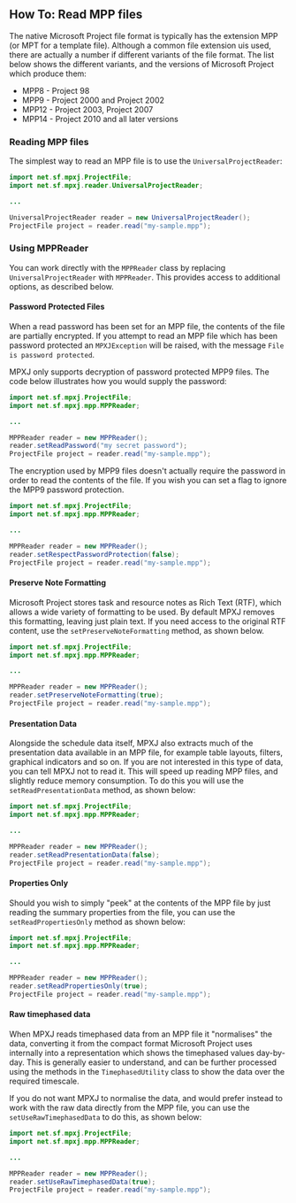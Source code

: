 ## How To: Read MPP files
The native Microsoft Project file format is typically has the extension MPP
(or MPT for a template file). Although a common file extension uis used,
there are actually a number if different variants of the file format.
The list below shows the different variants, and the versions of 
Microsoft Project which produce them:

* MPP8 - Project 98
* MPP9 - Project 2000 and Project 2002
* MPP12 - Project 2003, Project 2007
* MPP14 - Project 2010 and all later versions

### Reading MPP files
The simplest way to read an MPP file is to use the `UniversalProjectReader`:

```java
import net.sf.mpxj.ProjectFile;
import net.sf.mpxj.reader.UniversalProjectReader;

...

UniversalProjectReader reader = new UniversalProjectReader();
ProjectFile project = reader.read("my-sample.mpp");
```

### Using MPPReader
You can work directly with the `MPPReader` class by replacing `UniversalProjectReader`
with `MPPReader`. This provides access to additional options, as described below.

#### Password Protected Files
When a read password has been set for an MPP file, the contents of the file are partially
encrypted. If you attempt to read an MPP file which has been password protected an `MPXJException` 
will be raised, with the message `File is password protected`.

MPXJ only supports decryption of password protected MPP9 files. The code below illustrates
how you would supply the password:

```java
import net.sf.mpxj.ProjectFile;
import net.sf.mpxj.mpp.MPPReader;

...

MPPReader reader = new MPPReader();
reader.setReadPassword("my secret password");
ProjectFile project = reader.read("my-sample.mpp");
```

The encryption used by MPP9 files doesn't actually require the password in order to
read the contents of the file. If you wish you can set a flag to ignore 
the MPP9 password protection.

```java
import net.sf.mpxj.ProjectFile;
import net.sf.mpxj.mpp.MPPReader;

...

MPPReader reader = new MPPReader();
reader.setRespectPasswordProtection(false);
ProjectFile project = reader.read("my-sample.mpp");
```

#### Preserve Note Formatting
Microsoft Project stores task and resource notes as Rich Text (RTF), which allows
a wide variety of formatting to be used. By default MPXJ removes this formatting,
leaving just plain text. If you need access to the original RTF content, use the
`setPreserveNoteFormatting` method, as shown below.

```java
import net.sf.mpxj.ProjectFile;
import net.sf.mpxj.mpp.MPPReader;

...

MPPReader reader = new MPPReader();
reader.setPreserveNoteFormatting(true);
ProjectFile project = reader.read("my-sample.mpp");
```

#### Presentation Data
Alongside the schedule data itself, MPXJ also extracts much of the presentation data
available in an MPP file, for example table layouts, filters, graphical indicators
and so on. If you are not interested in this type of data, you can tell MPXJ not
to read it. This will speed up reading MPP files, and slightly reduce memory consumption.
To do this you will use the `setReadPresentationData` method, as shown below:

```java
import net.sf.mpxj.ProjectFile;
import net.sf.mpxj.mpp.MPPReader;

...

MPPReader reader = new MPPReader();
reader.setReadPresentationData(false);
ProjectFile project = reader.read("my-sample.mpp");
```

#### Properties Only
Should you wish to simply "peek" at the contents of the MPP file by just reading the
summary properties from the file, you can use the `setReadPropertiesOnly` method
as shown below:

```java
import net.sf.mpxj.ProjectFile;
import net.sf.mpxj.mpp.MPPReader;

...

MPPReader reader = new MPPReader();
reader.setReadPropertiesOnly(true);
ProjectFile project = reader.read("my-sample.mpp");
```

#### Raw timephased data
When MPXJ reads timephased data from an MPP file it "normalises" the data,
converting it from the compact format Microsoft Project uses internally
into a representation which shows the timephased values day-by-day. This
is generally easier to understand, and can be further processed using the
methods in the `TimephasedUtility` class to show the data over the
required timescale.

If you do not want MPXJ to normalise the data, and would prefer instead to
work with the raw data directly from the MPP file, you can use the
`setUseRawTimephasedData` to do this, as shown below:

```java
import net.sf.mpxj.ProjectFile;
import net.sf.mpxj.mpp.MPPReader;

...

MPPReader reader = new MPPReader();
reader.setUseRawTimephasedData(true);
ProjectFile project = reader.read("my-sample.mpp");
```

